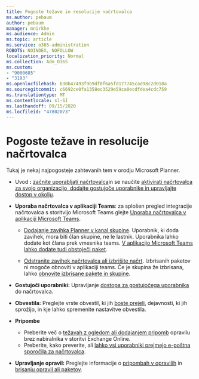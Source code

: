 ```yaml
---
title: Pogoste težave in resolucije načrtovalca
ms.author: pebaum
author: pebaum
manager: mnirkhe
ms.audience: Admin
ms.topic: article
ms.service: o365-administration
ROBOTS: NOINDEX, NOFOLLOW
localization_priority: Normal
ms.collection: Adm_O365
ms.custom:
- "9000685"
- "3193"
ms.openlocfilehash: b30b47493f9b9df0f6a5fd177745cad98c2d018a
ms.sourcegitcommit: c6692ce0fa1358ec3529e59ca0ecdfdea4cdc759
ms.translationtype: MT
ms.contentlocale: sl-SI
ms.lasthandoff: 09/15/2020
ms.locfileid: "47802073"
---
```

# <a name="planner-common-issues-and-resolutions"></a>Pogoste težave in resolucije načrtovalca

Tukaj je nekaj najpogosteje zahtevanih tem v orodju Microsoft Planner.
 
- Uvod **:** [začnite uporabljati načrtovalca](https://support.office.com/article/microsoft-planner-help-4a9a13c6-3adf-4a60-a6fc-15c0b15e16fc)in se naučite [aktivirati načrtovalca za svojo organizacijo, dodajte gostujoče uporabnike in upravljajte dostop v okolju](https://docs.microsoft.com/office365/planner/planner-for-admins).

- **Uporaba načrtovalca v aplikaciji Teams**: za splošen pregled integracije načrtovalca s storitvijo Microsoft Teams glejte [Uporaba načrtovalca v aplikaciji Microsoft Teams](https://support.office.com/article/62798a9f-e8f7-4722-a700-27dd28a06ee0).

     - [Dodajanje zavihka Planner v kanal skupine](https://support.office.com/article/62798a9f-e8f7-4722-a700-27dd28a06ee0#bkmk_addaplannertabtoateamchannel). Uporabnik, ki doda zavihek, mora biti član skupine, ne le lastnik. Uporabnika lahko dodate kot člana prek vmesnika teams. [V aplikacijo Microsoft Teams lahko dodate tudi obstoječi paket](https://techcommunity.microsoft.com/t5/Planner-Blog/Bringing-a-Plan-into-Microsoft-Teams/ba-p/57463).

    - [Odstranite zavihek načrtovalca ali izbrišite načrt](https://support.office.com/article/62798a9f-e8f7-4722-a700-27dd28a06ee0#bkmk_removeaplannertabordeleteaplan). Izbrisanih paketov ni mogoče obnoviti v aplikaciji teams. Če je skupina že izbrisana, lahko [obnovite izbrisane pakete in skupine](https://techcommunity.microsoft.com/t5/planner-blog/microsoft-planner-now-you-can-recover-deleted-plans-and-groups/ba-p/362242
).
 
- **Gostujoči uporabniki:** Upravljanje [dostopa za gostujočega uporabnika](https://support.office.com/article/guest-access-in-microsoft-planner-cc5d7f96-dced-4da4-ab62-08c72d9759c6) do načrtovalca.
 
- **Obvestila:** Preglejte vrste obvestil, ki jih [boste prejeli](https://support.office.com/article/stay-on-top-of-tasks-and-plans-with-email-and-notifications-cce223d6-b0ae-43cf-a080-266e2414a859), dejavnosti, ki jih sprožijo, in kje lahko spremenite nastavitve obvestila.
 
- **Pripombe** 
   - Preberite več o [težavah z ogledom ali dodajanjem pripomb](https://docs.microsoft.com/office365/planner/planner-for-admins#can-people-in-my-organization-use-planner-if-they-dont-have-an-exchange-online-mailbox) opravilu brez nabiralnika v storitvi Exchange Online.
   - Preberite, kako preverite, ali [lahko vsi uporabniki prejmejo e-poštna sporočila za načrtovalca](https://docs.microsoft.com/office365/planner/planner-for-admins#how-do-i-make-sure-all-my-users-can-get-emails-forplanner).

- **Upravljanje opravil:** Preglejte informacije o [pripombah v opravilih](https://support.office.com/article/comment-on-tasks-in-microsoft-planner-fd4aedde-7785-4cd0-96ee-122fbc9140e1) in [brisanju opravil ali paketov](https://support.office.com/article/delete-a-task-or-plan-39e10e78-13f0-446d-94cd-9e562648497a).
